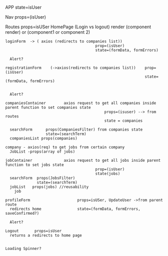 APP
  state=isUser

  Nav             props=(isUser)

  Routes                                    props=isUSer
    HomePage (Login vs logout)            render (component render) or (component1 or component 2)
                                            
    loginForm  -> ( axios (redirects to companies list)) 
                                            prop=(isUser) 
                                            state=(formData, formErrors)  

      Alert?                                                             
      
    registrationForm    (->axios(redirects to companies list))    prop=(isUser)
                                                                  state=(formData, formErrors)


      Alert?

    companiesContainer        axios request to get all companies inside parent function to set companies state
                                                props=(isuser) --> from routes     
                                                state = companies 
                                                
      searchForm      props(CompaniesFilter) from companies state 
                      state=(searchTerm)
      companiesList props(companies)
       
    company - axios(req) to get jobs from certain company
      JobList -props(array of jobs)

    jobContainer              axios request to get all jobs inside parent function to set jobs state
                                            prop=(isUser)    
                                            state(jobs)
      searchForm  props(JobsFilter)
                  state=(searchTerm)
      jobList   props(jobs) //reusability
        job

    profileForm                     props=isUSer, UpdateUser ->from parent route
      redirects home                state=(formData, formErrors, saveConfirmed?)

      Alert?

    Logout       props=isUser
      returns a redirects to home page


    Loading Spinner?

    
